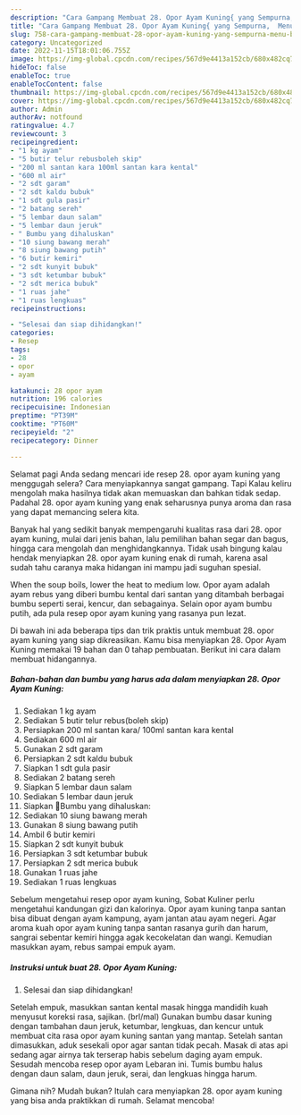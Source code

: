 ```yaml
---
description: "Cara Gampang Membuat 28. Opor Ayam Kuning{ yang Sempurna,  Menu Buat lebaran"
title: "Cara Gampang Membuat 28. Opor Ayam Kuning{ yang Sempurna,  Menu Buat lebaran"
slug: 758-cara-gampang-membuat-28-opor-ayam-kuning-yang-sempurna-menu-buat-lebaran
category: Uncategorized
date: 2022-11-15T18:01:06.755Z
image: https://img-global.cpcdn.com/recipes/567d9e4413a152cb/680x482cq70/28-opor-ayam-kuning-foto-resep-utama.jpg
hideToc: false
enableToc: true
enableTocContent: false
thumbnail: https://img-global.cpcdn.com/recipes/567d9e4413a152cb/680x482cq70/28-opor-ayam-kuning-foto-resep-utama.jpg
cover: https://img-global.cpcdn.com/recipes/567d9e4413a152cb/680x482cq70/28-opor-ayam-kuning-foto-resep-utama.jpg
author: Admin
authorAv: notfound
ratingvalue: 4.7
reviewcount: 3
recipeingredient:
- "1 kg ayam"
- "5 butir telur rebusboleh skip"
- "200 ml santan kara 100ml santan kara kental"
- "600 ml air"
- "2 sdt garam"
- "2 sdt kaldu bubuk"
- "1 sdt gula pasir"
- "2 batang sereh"
- "5 lembar daun salam"
- "5 lembar daun jeruk"
- " Bumbu yang dihaluskan"
- "10 siung bawang merah"
- "8 siung bawang putih"
- "6 butir kemiri"
- "2 sdt kunyit bubuk"
- "3 sdt ketumbar bubuk"
- "2 sdt merica bubuk"
- "1 ruas jahe"
- "1 ruas lengkuas"
recipeinstructions:

- "Selesai dan siap dihidangkan!"
categories:
- Resep
tags:
- 28
- opor
- ayam

katakunci: 28 opor ayam 
nutrition: 196 calories
recipecuisine: Indonesian
preptime: "PT39M"
cooktime: "PT60M"
recipeyield: "2"
recipecategory: Dinner

---
```



Selamat pagi Anda sedang mencari ide resep 28. opor ayam kuning yang menggugah selera? Cara menyiapkannya sangat gampang. Tapi Kalau keliru mengolah maka hasilnya tidak akan memuaskan dan bahkan tidak sedap. Padahal 28. opor ayam kuning yang enak seharusnya punya aroma dan rasa yang dapat memancing selera kita.


Banyak hal yang sedikit banyak mempengaruhi kualitas rasa dari 28. opor ayam kuning, mulai dari jenis bahan, lalu pemilihan bahan segar dan bagus, hingga cara mengolah dan menghidangkannya. Tidak usah bingung kalau hendak menyiapkan 28. opor ayam kuning enak di rumah, karena asal sudah tahu caranya maka hidangan ini mampu jadi suguhan spesial.

When the soup boils, lower the heat to medium low. Opor ayam adalah ayam rebus yang diberi bumbu kental dari santan yang ditambah berbagai bumbu seperti serai, kencur, dan sebagainya. Selain opor ayam bumbu putih, ada pula resep opor ayam kuning yang rasanya pun lezat.


Di bawah ini ada beberapa tips dan trik praktis untuk membuat 28. opor ayam kuning yang siap dikreasikan. Kamu bisa menyiapkan 28. Opor Ayam Kuning memakai 19 bahan dan 0 tahap pembuatan. Berikut ini cara dalam membuat hidangannya.

<!--inarticleads1-->

##### Bahan-bahan dan bumbu yang harus ada dalam menyiapkan 28. Opor Ayam Kuning:

1. Sediakan 1 kg ayam
1. Sediakan 5 butir telur rebus(boleh skip)
1. Persiapkan 200 ml santan kara/ 100ml santan kara kental
1. Sediakan 600 ml air
1. Gunakan 2 sdt garam
1. Persiapkan 2 sdt kaldu bubuk
1. Siapkan 1 sdt gula pasir
1. Sediakan 2 batang sereh
1. Siapkan 5 lembar daun salam
1. Sediakan 5 lembar daun jeruk
1. Siapkan  💜Bumbu yang dihaluskan:
1. Sediakan 10 siung bawang merah
1. Gunakan 8 siung bawang putih
1. Ambil 6 butir kemiri
1. Siapkan 2 sdt kunyit bubuk
1. Persiapkan 3 sdt ketumbar bubuk
1. Persiapkan 2 sdt merica bubuk
1. Gunakan 1 ruas jahe
1. Sediakan 1 ruas lengkuas


Sebelum mengetahui resep opor ayam kuning, Sobat Kuliner perlu mengetahui kandungan gizi dan kalorinya. Opor ayam kuning tanpa santan bisa dibuat dengan ayam kampung, ayam jantan atau ayam negeri. Agar aroma kuah opor ayam kuning tanpa santan rasanya gurih dan harum, sangrai sebentar kemiri hingga agak kecokelatan dan wangi. Kemudian masukkan ayam, rebus sampai empuk ayam. 

<!--inarticleads2-->

##### Instruksi untuk buat 28. Opor Ayam Kuning:


1. Selesai dan siap dihidangkan!

Setelah empuk, masukkan santan kental masak hingga mandidih kuah menyusut koreksi rasa, sajikan. (brl/mal) Gunakan bumbu dasar kuning dengan tambahan daun jeruk, ketumbar, lengkuas, dan kencur untuk membuat cita rasa opor ayam kuning santan yang mantap. Setelah santan dimasukkan, aduk sesekali opor agar santan tidak pecah. Masak di atas api sedang agar airnya tak terserap habis sebelum daging ayam empuk. Sesudah mencoba resep opor ayam Lebaran ini. Tumis bumbu halus dengan daun salam, daun jeruk, serai, dan lengkuas hingga harum. 

Gimana nih? Mudah bukan? Itulah cara menyiapkan 28. opor ayam kuning yang bisa anda praktikkan di rumah. Selamat mencoba!
